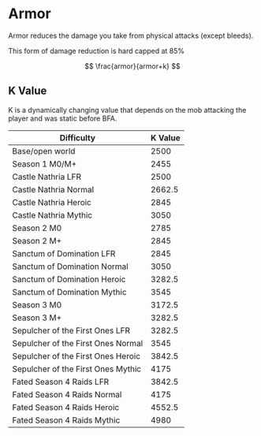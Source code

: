 # Armor
Armor reduces the damage you take from physical attacks (except bleeds).

This form of damage reduction is hard capped at 85%

$$
\frac{armor}{armor+k}
$$

## K Value

K is a dynamically changing value that depends on the mob attacking the player and was static before BFA.

| Difficulty | K Value|
| --- | --- | 
| Base/open world |  2500 | 
| Season 1 M0/M+ |  2455 | 
| Castle Nathria LFR | 2500 |
| Castle Nathria Normal | 2662.5 |
| Castle Nathria Heroic | 2845 |
| Castle Nathria Mythic | 3050 |
| Season 2 M0 | 2785 |
| Season 2 M+ | 2845 |
| Sanctum of Domination LFR | 2845 |
| Sanctum of Domination Normal | 3050 |
| Sanctum of Domination Heroic | 3282.5 |
| Sanctum of Domination Mythic | 3545 |
| Season 3 M0 | 3172.5 |
| Season 3 M+ | 3282.5 |
| Sepulcher of the First Ones LFR | 3282.5 |
| Sepulcher of the First Ones Normal | 3545 |
| Sepulcher of the First Ones Heroic | 3842.5 |
| Sepulcher of the First Ones Mythic | 4175 |
| Fated Season 4 Raids LFR | 3842.5 |
| Fated Season 4 Raids Normal | 4175 |
| Fated Season 4 Raids Heroic | 4552.5 |
| Fated Season 4 Raids Mythic | 4980 |
